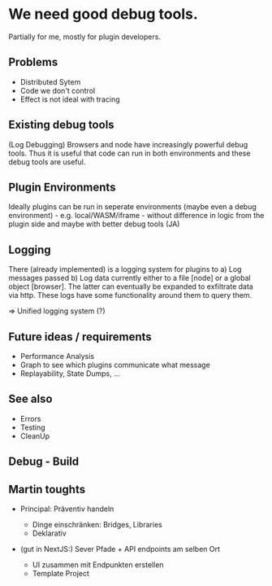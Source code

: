 # We need good debug tools.

Partially for me, mostly for plugin developers.

## Problems

-   Distributed Sytem
-   Code we don't control
-   Effect is not ideal with tracing

## Existing debug tools

(Log Debugging)
Browsers and node have increasingly powerful debug tools. Thus it is useful that code can run in both environments and these debug tools are useful.

## Plugin Environments

Ideally plugins can be run in seperate environments (maybe even a debug environment) - e.g. local/WASM/iframe - without difference in logic from the plugin side and maybe with better debug tools
(JA)

## Logging

There (already implemented) is a logging system for plugins to
a) Log messages passed
b) Log data
currently either to a file [node] or a global object [browser]. The latter can eventually be expanded to exfiltrate data via http.
These logs have some functionality around them to query them.

=> Unified logging system (?)

## Future ideas / requirements

-   Performance Analysis
-   Graph to see which plugins communicate what message
-   Replayability, State Dumps, ...

## See also

-   Errors
-   Testing
-   CleanUp

## Debug - Build

## Martin toughts

-   Principal: Präventiv handeln

    -   Dinge einschränken: Bridges, Libraries
    -   Deklarativ

-   (gut in NextJS:) Sever Pfade + API endpoints am selben Ort
    -   UI zusammen mit Endpunkten erstellen
    -   Template Project
